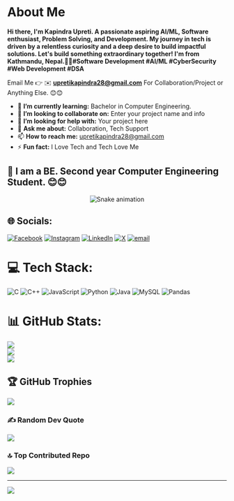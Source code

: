 # About Me

**Hi there, I'm Kapindra Upreti. A passionate aspiring AI/ML, Software enthusiast, Problem Solving, and Development. My journey in tech is driven by a relentless curiosity and a deep desire to build impactful solutions. Let's build something extraordinary together! I'm from Kathmandu, Nepal.🧑‍💻#Software Development #AI/ML #CyberSecurity #Web Development #DSA**

Email Me 👉 ✉️ **upretikapindra28@gmail.com** For Collaboration/Project or Anything Else. 😊😊

- 🌱 **I’m currently learning:** Bachelor in Computer Engineering.
- 👯 **I’m looking to collaborate on:** Enter your project name and info
- 🤔 **I’m looking for help with:** Your project here
- 💬 **Ask me about:** Collaboration, Tech Support
- 📫 **How to reach me:** upretikapindra28@gmail.com
- ⚡ **Fun fact:** I Love Tech and Tech Love Me
## 🔗 I am a BE. Second year Computer Engineering Student. 😊😊

<!-- Snake Game Repo View -->

<div align="center">
  <img src="https://profile-readme-generator.com/assets/snake.svg" alt="Snake animation" />
</div>

## 🌐 Socials:
[![Facebook](https://img.shields.io/badge/Facebook-%231877F2.svg?logo=Facebook&logoColor=white)](https://facebook.com/https://www.facebook.com/profile.php?id=100071523920648&ref=_ig_profile_ac) [![Instagram](https://img.shields.io/badge/Instagram-%23E4405F.svg?logo=Instagram&logoColor=white)](https://instagram.com/_kapindra.02) [![LinkedIn](https://img.shields.io/badge/LinkedIn-%230077B5.svg?logo=linkedin&logoColor=white)](https://linkedin.com/in/https://www.linkedin.com/public-profile/settings?lipi=urn%3Ali%3Apage%3Ad_flagship3_profile_self_edit_contact-info%3BsUFK1MHDQMObOZh2r8hk9Q%3D%3D) [![X](https://img.shields.io/badge/X-black.svg?logo=X&logoColor=white)](https://x.com/kapindra_up02) [![email](https://img.shields.io/badge/Email-D14836?logo=gmail&logoColor=white)](mailto:upretikapindra28@gmail.com) 

# 💻 Tech Stack:
![C](https://img.shields.io/badge/c-%2300599C.svg?style=for-the-badge&logo=c&logoColor=white) ![C++](https://img.shields.io/badge/c++-%2300599C.svg?style=for-the-badge&logo=c%2B%2B&logoColor=white) ![JavaScript](https://img.shields.io/badge/javascript-%23323330.svg?style=for-the-badge&logo=javascript&logoColor=%23F7DF1E) ![Python](https://img.shields.io/badge/python-3670A0?style=for-the-badge&logo=python&logoColor=ffdd54) ![Java](https://img.shields.io/badge/java-%23ED8B00.svg?style=for-the-badge&logo=openjdk&logoColor=white) ![MySQL](https://img.shields.io/badge/mysql-4479A1.svg?style=for-the-badge&logo=mysql&logoColor=white) ![Pandas](https://img.shields.io/badge/pandas-%23150458.svg?style=for-the-badge&logo=pandas&logoColor=white)
# 📊 GitHub Stats:
![](https://github-readme-stats.vercel.app/api?username=kapindra28&theme=dark&hide_border=false&include_all_commits=false&count_private=false)<br/>
![](https://nirzak-streak-stats.vercel.app/?user=kapindra28&theme=dark&hide_border=false)<br/>
![](https://github-readme-stats.vercel.app/api/top-langs/?username=kapindra28&theme=dark&hide_border=false&include_all_commits=false&count_private=false&layout=compact)

## 🏆 GitHub Trophies
![](https://github-profile-trophy.vercel.app/?username=kapindra28&theme=transparent&no-frame=false&no-bg=false&margin-w=4)

### ✍️ Random Dev Quote
![](https://quotes-github-readme.vercel.app/api?type=horizontal&theme=dark)

### 🔝 Top Contributed Repo
![](https://github-contributor-stats.vercel.app/api?username=kapindra28&limit=5&theme=dark&combine_all_yearly_contributions=true)

---
[![](https://visitcount.itsvg.in/api?id=kapindra28&icon=0&color=0)](https://visitcount.itsvg.in)

<!-- Proudly created with GPRM ( https://gprm.itsvg.in ) -->
